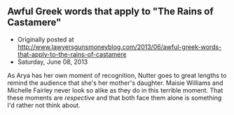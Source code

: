 ## Awful Greek words that apply to "The Rains of Castamere"

 * Originally posted at http://www.lawyersgunsmoneyblog.com/2013/06/awful-greek-words-that-apply-to-the-rains-of-castamere
 * Saturday, June 08, 2013

As Arya has her own moment of recognition, Nutter goes to great lengths to remind the audience that she's her mother's daughter. Maisie Williams and Michelle Fairley never look so alike as they do in this terrible moment. That these moments are _respective_ and that both face them alone is something I'd rather not think about.